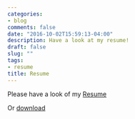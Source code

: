 ```yaml
---
categories:
- blog
comments: false
date: "2016-10-02T15:59:13-04:00"
description: Have a look at my resume!
draft: false
slug: ""
tags:
- resume
title: Resume
---
```


Please have a look of my [Resume](../../Resume.pdf)

Or [download](https://github.com/shuoy21/shuoy21.github.io/blob/master/public/resm/Resume.pdf)